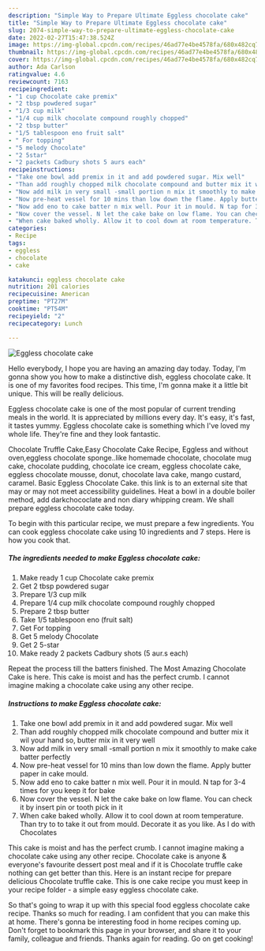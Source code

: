 ```yaml
---
description: "Simple Way to Prepare Ultimate Eggless chocolate cake"
title: "Simple Way to Prepare Ultimate Eggless chocolate cake"
slug: 2074-simple-way-to-prepare-ultimate-eggless-chocolate-cake
date: 2022-02-27T15:47:38.524Z
image: https://img-global.cpcdn.com/recipes/46ad77e4be4578fa/680x482cq70/eggless-chocolate-cake-recipe-main-photo.jpg
thumbnail: https://img-global.cpcdn.com/recipes/46ad77e4be4578fa/680x482cq70/eggless-chocolate-cake-recipe-main-photo.jpg
cover: https://img-global.cpcdn.com/recipes/46ad77e4be4578fa/680x482cq70/eggless-chocolate-cake-recipe-main-photo.jpg
author: Ada Carlson
ratingvalue: 4.6
reviewcount: 7163
recipeingredient:
- "1 cup Chocolate cake premix"
- "2 tbsp powdered sugar"
- "1/3 cup milk"
- "1/4 cup milk chocolate compound roughly chopped"
- "2 tbsp butter"
- "1/5 tablespoon eno fruit salt"
- " For topping"
- "5 melody Chocolate"
- "2 5star"
- "2 packets Cadbury shots 5 aurs each"
recipeinstructions:
- "Take one bowl add premix in it and add powdered sugar. Mix well"
- "Than add roughly chopped milk chocolate compound and butter mix it wil your hand so, butter mix in it very well"
- "Now add milk in very small -small portion n mix it smoothly to make cake batter perfectly"
- "Now pre-heat vessel for 10 mins than low down the flame. Apply butter paper in cake mould."
- "Now add eno to cake batter n mix well. Pour it in mould. N tap for 3-4 times for you keep it for bake"
- "Now cover the vessel. N let the cake bake on low flame. You can check it by insert pin or tooth pick in it"
- "When cake baked wholly. Allow it to cool down at room temperature. Than try to to take it out from mould. Decorate it as you like. As I do with Chocolates"
categories:
- Recipe
tags:
- eggless
- chocolate
- cake

katakunci: eggless chocolate cake 
nutrition: 201 calories
recipecuisine: American
preptime: "PT27M"
cooktime: "PT54M"
recipeyield: "2"
recipecategory: Lunch

---
```



![Eggless chocolate cake](https://img-global.cpcdn.com/recipes/46ad77e4be4578fa/680x482cq70/eggless-chocolate-cake-recipe-main-photo.jpg)

Hello everybody, I hope you are having an amazing day today. Today, I'm gonna show you how to make a distinctive dish, eggless chocolate cake. It is one of my favorites food recipes. This time, I'm gonna make it a little bit unique. This will be really delicious.

Eggless chocolate cake is one of the most popular of current trending meals in the world. It is appreciated by millions every day. It's easy, it's fast, it tastes yummy. Eggless chocolate cake is something which I've loved my whole life. They're fine and they look fantastic.

Chocolate Truffle Cake,Easy Chocolate Cake Recipe, Eggless and without oven,eggless chocolate sponge..like homemade chocolate, chocolate mug cake, chocolate pudding, chocolate ice cream, eggless chocolate cake, eggless chocolate mousse, donut, chocolate lava cake, mango custard, caramel. Basic Eggless Chocolate Cake. this link is to an external site that may or may not meet accessibility guidelines. Heat a bowl in a double boiler method, add darkchococlate and non diary whipping cream. We shall prepare eggless chocolate cake today.


To begin with this particular recipe, we must prepare a few ingredients. You can cook eggless chocolate cake using 10 ingredients and 7 steps. Here is how you cook that.

<!--inarticleads1-->

##### The ingredients needed to make Eggless chocolate cake:

1. Make ready 1 cup Chocolate cake premix
1. Get 2 tbsp powdered sugar
1. Prepare 1/3 cup milk
1. Prepare 1/4 cup milk chocolate compound roughly chopped
1. Prepare 2 tbsp butter
1. Take 1/5 tablespoon eno (fruit salt)
1. Get  For topping
1. Get 5 melody Chocolate
1. Get 2 5-star
1. Make ready 2 packets Cadbury shots (5 aur.s each)


Repeat the process till the batters finished. The Most Amazing Chocolate Cake is here. This cake is moist and has the perfect crumb. I cannot imagine making a chocolate cake using any other recipe. 

<!--inarticleads2-->

##### Instructions to make Eggless chocolate cake:

1. Take one bowl add premix in it and add powdered sugar. Mix well
1. Than add roughly chopped milk chocolate compound and butter mix it wil your hand so, butter mix in it very well
1. Now add milk in very small -small portion n mix it smoothly to make cake batter perfectly
1. Now pre-heat vessel for 10 mins than low down the flame. Apply butter paper in cake mould.
1. Now add eno to cake batter n mix well. Pour it in mould. N tap for 3-4 times for you keep it for bake
1. Now cover the vessel. N let the cake bake on low flame. You can check it by insert pin or tooth pick in it
1. When cake baked wholly. Allow it to cool down at room temperature. Than try to to take it out from mould. Decorate it as you like. As I do with Chocolates


This cake is moist and has the perfect crumb. I cannot imagine making a chocolate cake using any other recipe. Chocolate cake is anyone &amp; everyone&#39;s favourite dessert post meal and if it is Chocolate truffle cake nothing can get better than this. Here is an instant recipe for prepare delicious Chocolate truffle cake. This is one cake recipe you must keep in your recipe folder - a simple easy eggless chocolate cake. 

So that's going to wrap it up with this special food eggless chocolate cake recipe. Thanks so much for reading. I am confident that you can make this at home. There's gonna be interesting food in home recipes coming up. Don't forget to bookmark this page in your browser, and share it to your family, colleague and friends. Thanks again for reading. Go on get cooking!
